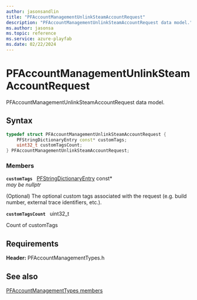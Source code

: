 ```yaml
---
author: jasonsandlin
title: "PFAccountManagementUnlinkSteamAccountRequest"
description: "PFAccountManagementUnlinkSteamAccountRequest data model."
ms.author: jasonsa
ms.topic: reference
ms.service: azure-playfab
ms.date: 02/22/2024
---
```


# PFAccountManagementUnlinkSteamAccountRequest  

PFAccountManagementUnlinkSteamAccountRequest data model.  

## Syntax  
  
```cpp
typedef struct PFAccountManagementUnlinkSteamAccountRequest {  
    PFStringDictionaryEntry const* customTags;  
    uint32_t customTagsCount;  
} PFAccountManagementUnlinkSteamAccountRequest;  
```
  
### Members  
  
**`customTags`** &nbsp; [PFStringDictionaryEntry](../../pftypes/structs/pfstringdictionaryentry.md) const*  
*may be nullptr*  
  
(Optional) The optional custom tags associated with the request (e.g. build number, external trace identifiers, etc.).
  
**`customTagsCount`** &nbsp; uint32_t  
  
Count of customTags
  
  
## Requirements  
  
**Header:** PFAccountManagementTypes.h
  
## See also  
[PFAccountManagementTypes members](../pfaccountmanagementtypes_members.md)  

  
  
